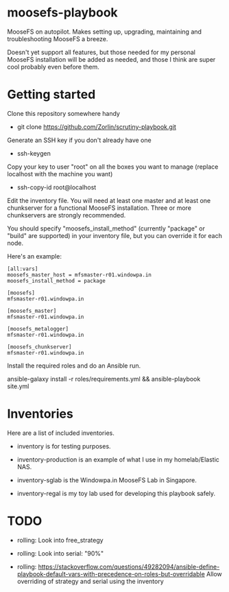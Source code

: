 moosefs-playbook
================

MooseFS on autopilot. Makes setting up, upgrading, maintaining and troubleshooting MooseFS a breeze.

Doesn't yet support all features, but those needed for my personal MooseFS installation will be added as needed, and those I think are super cool probably even before them.

Getting started
===============

Clone this repository somewhere handy
* git clone https://github.com/Zorlin/scrutiny-playbook.git

Generate an SSH key if you don't already have one
* ssh-keygen

Copy your key to user "root" on all the boxes you want to manage (replace localhost with the machine you want)
* ssh-copy-id root@localhost

Edit the inventory file. You will need at least one master and at least one chunkserver for a functional MooseFS installation. Three or more chunkservers are strongly recommended.

You should specify "moosefs_install_method" (currently "package" or "build" are supported) in your inventory file, but you can override it for each node.

Here's an example:

```
[all:vars]
moosefs_master_host = mfsmaster-r01.windowpa.in
moosefs_install_method = package

[moosefs]
mfsmaster-r01.windowpa.in

[moosefs_master]
mfsmaster-r01.windowpa.in

[moosefs_metalogger]
mfsmaster-r01.windowpa.in

[moosefs_chunkserver]
mfsmaster-r01.windowpa.in
```

Install the required roles and do an Ansible run.

ansible-galaxy install -r roles/requirements.yml && ansible-playbook site.yml

Inventories
===========
Here are a list of included inventories.

* inventory is for testing purposes.

* inventory-production is an example of what I use in my homelab/Elastic NAS.

* inventory-sglab is the Windowpa.in MooseFS Lab in Singapore.

* inventory-regal is my toy lab used for developing this playbook safely.

TODO
====

* rolling: Look into free_strategy

* rolling: Look into serial: "90%"

* rolling: https://stackoverflow.com/questions/49282094/ansible-define-playbook-default-vars-with-precedence-on-roles-but-overridable
  Allow overriding of strategy and serial using the inventory
